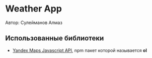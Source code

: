 # Weather App
Автор: Сулейманов Алмаз
## Использованные библиотеки
* [Yandex Maps Javascript API](https://yandex.com/dev/jsapi30/doc/en/), npm пакет которой называется **ol**
